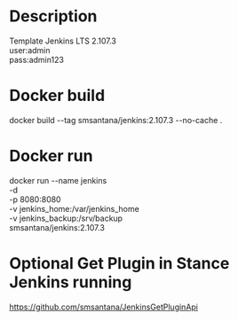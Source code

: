 # Description
Template Jenkins LTS 2.107.3
</br> user:admin
</br> pass:admin123

# Docker build
docker build --tag smsantana/jenkins:2.107.3 --no-cache .

# Docker run
docker run --name jenkins \
    -d \
    -p 8080:8080 \
    -v jenkins_home:/var/jenkins_home \
    -v jenkins_backup:/srv/backup \
    smsantana/jenkins:2.107.3
    
    
# Optional Get Plugin in Stance Jenkins running
https://github.com/smsantana/JenkinsGetPluginApi
